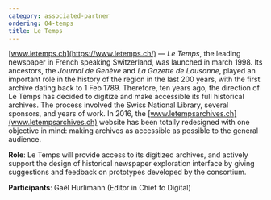 ```yaml
---
category: associated-partner
ordering: 04-temps
title: Le Temps
---
```


[www.letemps.ch](https://www.letemps.ch/) &mdash;  *Le Temps*, the leading newspaper in French speaking Switzerland, was launched in march 1998. Its ancestors, the *Journal de Genève* and *La Gazette de Lausanne*, played an important role in the history of the region in the last 200 years, with the first archive dating back to 1 Feb 1789. Therefore, ten years ago, the direction of Le Temps has decided to digitize and make accessible its full historical archives. The process involved the Swiss National Library,
several sponsors, and years of work. In 2016, the [www.letempsarchives.ch](www.letempsarchives.ch) website has been totally redesigned with one objective in mind: making archives as accessible as possible to the general audience.

**Role**: Le Temps will provide access to its digitized archives, and actively support the design of historical newspaper exploration interface by giving suggestions and feedback on prototypes developed by the consortium.

**Participants**: Gaël Hurlimann (Editor in Chief fo Digital)
